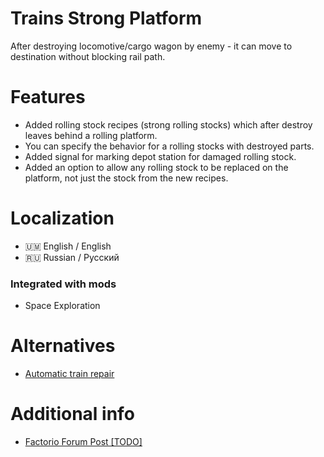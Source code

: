 # Trains Strong Platform

After destroying locomotive/cargo wagon by enemy - it can move to destination without blocking rail path. 

# Features
- Added rolling stock recipes (strong rolling stocks) which after destroy leaves behind a rolling platform.
- You can specify the behavior for a rolling stocks with destroyed parts.
- Added signal for marking depot station for damaged rolling stock.
- Added an option to allow any rolling stock to be replaced on the platform, not just the stock from the new recipes.

# Localization

- 🇺🇲 English / English
- 🇷🇺 Russian / Русский

### Integrated with mods
- Space Exploration

# Alternatives
- [Automatic train repair](https://mods.factorio.com/mod/ick-automatic-train-repair)

# Additional info
- [Factorio Forum Post \[TODO\]](https://forums.factorio.com/viewtopic.php?f=?&t=?)